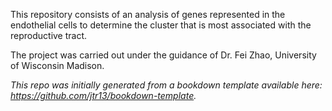 This repository consists of an analysis of genes represented in the endothelial cells to determine the cluster that is most associated with the reproductive tract.

The project was carried out under the guidance of Dr. Fei Zhao, University of Wisconsin Madison.

*This repo was initially generated from a bookdown template available here: https://github.com/jtr13/bookdown-template.*



